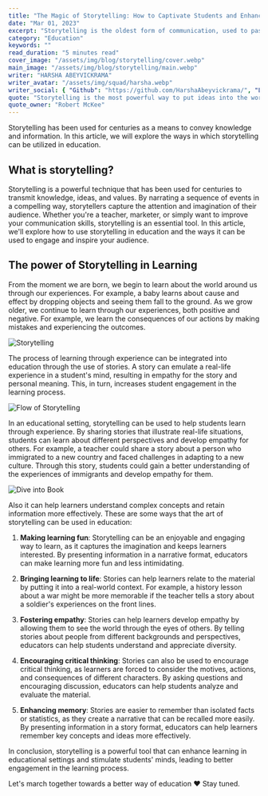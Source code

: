 ```yaml
---
title: "The Magic of Storytelling: How to Captivate Students and Enhance Learning in the Classroom"
date: "Mar 01, 2023"
excerpt: "Storytelling is the oldest form of communication, used to pass down knowledge and cultural values from generation to generation. Stories can be used in various settings, including educational settings, to engage learners, enhance retention, and convey complex information in an easily digestible way. In this article, we will explore the power of storytelling in education, examine its benefits and potential drawbacks, and provide tips on how to effectively use storytelling in the classroom."
category: "Education"
keywords: ""
read_duration: "5 minutes read"
cover_image: "/assets/img/blog/storytelling/cover.webp"
main_image: "/assets/img/blog/storytelling/main.webp"
writer: "HARSHA ABEYVICKRAMA"
writer_avatar: "/assets/img/squad/harsha.webp"
writer_social: { "Github": "https://github.com/HarshaAbeyvickrama/", "LinkedIn": "https://www.linkedin.com/in/harshaabeyvickrama/" }
quote: "Storytelling is the most powerful way to put ideas into the world."
quote_owner: "Robert McKee"
---
```


Storytelling has been used for centuries as a means to convey knowledge and information. In this article, we will explore the ways in which storytelling can be utilized in education.

## What is storytelling?

Storytelling is a powerful technique that has been used for centuries to transmit knowledge, ideas, and values. By narrating a sequence of events in a compelling way, storytellers capture the attention and imagination of their audience. Whether you're a teacher, marketer, or simply want to improve your communication skills, storytelling is an essential tool. In this article, we'll explore how to use storytelling in education and the ways it can be used to engage and inspire your audience.

## The power of Storytelling in Learning

From the moment we are born, we begin to learn about the world around us through our experiences. For example, a baby learns about cause and effect by dropping objects and seeing them fall to the ground. As we grow older, we continue to learn through our experiences, both positive and negative. For example, we learn the consequences of our actions by making mistakes and experiencing the outcomes.

![Storytelling](/assets/img/blog/storytelling/image1.gif)

The process of learning through experience can be integrated into education through the use of stories. A story can emulate a real-life experience in a student's mind, resulting in empathy for the story and personal meaning. This, in turn, increases student engagement in the learning process.

![Flow of Storytelling](/assets/img/blog/storytelling/image3.png)

In an educational setting, storytelling can be used to help students learn through experience. By sharing stories that illustrate real-life situations, students can learn about different perspectives and develop empathy for others. For example, a teacher could share a story about a person who immigrated to a new country and faced challenges in adapting to a new culture. Through this story, students could gain a better understanding of the experiences of immigrants and develop empathy for them.

![Dive into Book](/assets/img/blog/storytelling/image2.gif)

Also it can help learners understand complex concepts and retain information more effectively. These are some ways that the art of storytelling can be used in education:

1. **Making learning fun**: Storytelling can be an enjoyable and engaging way to learn, as it captures the imagination and keeps learners interested. By presenting information in a narrative format, educators can make learning more fun and less intimidating.

2. **Bringing learning to life**: Stories can help learners relate to the material by putting it into a real-world context. For example, a history lesson about a war might be more memorable if the teacher tells a story about a soldier's experiences on the front lines.

3. **Fostering empathy**: Stories can help learners develop empathy by allowing them to see the world through the eyes of others. By telling stories about people from different backgrounds and perspectives, educators can help students understand and appreciate diversity.

4. **Encouraging critical thinking**: Stories can also be used to encourage critical thinking, as learners are forced to consider the motives, actions, and consequences of different characters. By asking questions and encouraging discussion, educators can help students analyze and evaluate the material.

5. **Enhancing memory**: Stories are easier to remember than isolated facts or statistics, as they create a narrative that can be recalled more easily. By presenting information in a story format, educators can help learners remember key concepts and ideas more effectively.

In conclusion, storytelling is a powerful tool that can enhance learning in educational settings and stimulate students' minds, leading to better engagement in the learning process.

Let's march together towards a better way of education ♥ Stay tuned.
